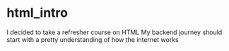  # html_intro 
I decided to take a refresher course on HTML 
My backend journey should start with a pretty 
understanding of how the internet works